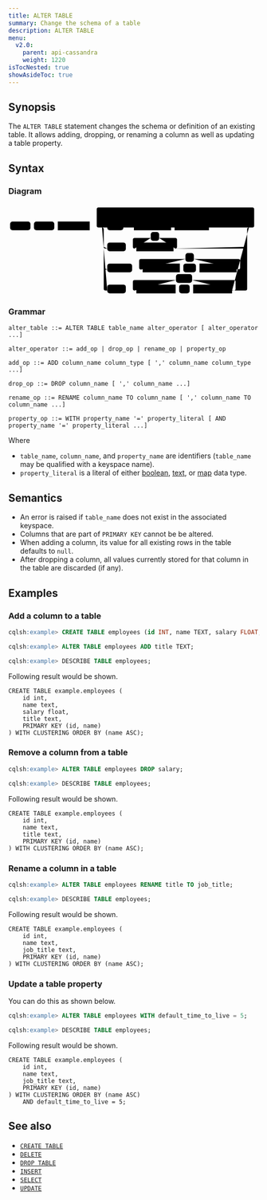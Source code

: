 ```yaml
---
title: ALTER TABLE
summary: Change the schema of a table
description: ALTER TABLE
menu:
  v2.0:
    parent: api-cassandra
    weight: 1220
isTocNested: true
showAsideToc: true
---
```


## Synopsis

The `ALTER TABLE` statement changes the schema or definition of an existing table.
It allows adding, dropping, or renaming a column as well as updating a table property.

## Syntax

### Diagram

<svg class="rrdiagram" version="1.1" xmlns:xlink="http://www.w3.org/1999/xlink" xmlns="http://www.w3.org/2000/svg" width="716" height="260" viewbox="0 0 716 260"><path class="connector" d="M0 67h5m58 0h10m58 0h10m91 0h30m-5 0q-5 0-5-5v-47q0-5 5-5h439q5 0 5 5v47q0 5-5 5m-434 0h20m46 0h30m-5 0q-5 0-5-5v-20q0-5 5-5h100m24 0h100q5 0 5 5v20q0 5-5 5m-113 0h10m98 0h119m-419 55q0 5 5 5h5m53 0h30m-5 0q-5 0-5-5v-20q0-5 5-5h46m24 0h46q5 0 5 5v20q0 5-5 5m-5 0h205q5 0 5-5m-409 60q0 5 5 5h5m71 0h30m-5 0q-5 0-5-5v-20q0-5 5-5h127m24 0h127q5 0 5 5v20q0 5-5 5m-167 0h10m36 0h10m106 0h25q5 0 5-5m-414-115q5 0 5 5v170q0 5 5 5h5m53 0h30m-5 0q-5 0-5-5v-20q0-5 5-5h118m46 0h119q5 0 5 5v20q0 5-5 5m-166 0h10m30 0h10m111 0h38q5 0 5-5v-170q0-5 5-5m5 0h25"/><rect class="literal" x="5" y="50" width="58" height="25" rx="7"/><text class="text" x="15" y="67">ALTER</text><rect class="literal" x="73" y="50" width="58" height="25" rx="7"/><text class="text" x="83" y="67">TABLE</text><a xlink:href="../grammar_diagrams#table-name"><rect class="rule" x="141" y="50" width="91" height="25"/><text class="text" x="151" y="67">table_name</text></a><rect class="literal" x="282" y="50" width="46" height="25" rx="7"/><text class="text" x="292" y="67">ADD</text><rect class="literal" x="453" y="20" width="24" height="25" rx="7"/><text class="text" x="463" y="37">,</text><a xlink:href="../grammar_diagrams#column-name"><rect class="rule" x="358" y="50" width="106" height="25"/><text class="text" x="368" y="67">column_name</text></a><a xlink:href="../grammar_diagrams#column-type"><rect class="rule" x="474" y="50" width="98" height="25"/><text class="text" x="484" y="67">column_type</text></a><rect class="literal" x="282" y="110" width="53" height="25" rx="7"/><text class="text" x="292" y="127">DROP</text><rect class="literal" x="406" y="80" width="24" height="25" rx="7"/><text class="text" x="416" y="97">,</text><a xlink:href="../grammar_diagrams#column-name"><rect class="rule" x="365" y="110" width="106" height="25"/><text class="text" x="375" y="127">column_name</text></a><rect class="literal" x="282" y="170" width="71" height="25" rx="7"/><text class="text" x="292" y="187">RENAME</text><rect class="literal" x="505" y="140" width="24" height="25" rx="7"/><text class="text" x="515" y="157">,</text><a xlink:href="../grammar_diagrams#column-name"><rect class="rule" x="383" y="170" width="106" height="25"/><text class="text" x="393" y="187">column_name</text></a><rect class="literal" x="499" y="170" width="36" height="25" rx="7"/><text class="text" x="509" y="187">TO</text><a xlink:href="../grammar_diagrams#column-name"><rect class="rule" x="545" y="170" width="106" height="25"/><text class="text" x="555" y="187">column_name</text></a><rect class="literal" x="282" y="230" width="53" height="25" rx="7"/><text class="text" x="292" y="247">WITH</text><rect class="literal" x="478" y="200" width="46" height="25" rx="7"/><text class="text" x="488" y="217">AND</text><a xlink:href="../grammar_diagrams#property-name"><rect class="rule" x="365" y="230" width="112" height="25"/><text class="text" x="375" y="247">property_name</text></a><rect class="literal" x="487" y="230" width="30" height="25" rx="7"/><text class="text" x="497" y="247">=</text><a xlink:href="../grammar_diagrams#property-literal"><rect class="rule" x="527" y="230" width="111" height="25"/><text class="text" x="537" y="247">property_literal</text></a></svg>

### Grammar

```
alter_table ::= ALTER TABLE table_name alter_operator [ alter_operator ...]

alter_operator ::= add_op | drop_op | rename_op | property_op

add_op ::= ADD column_name column_type [ ',' column_name column_type ...]

drop_op ::= DROP column_name [ ',' column_name ...]

rename_op ::= RENAME column_name TO column_name [ ',' column_name TO column_name ...]

property_op ::= WITH property_name '=' property_literal [ AND property_name '=' property_literal ...]
```

Where

- `table_name`, `column_name`, and `property_name` are identifiers (`table_name` may be qualified with a keyspace name).
- `property_literal` is a literal of either [boolean](../type_bool), [text](../type_text), or [map](../type_collection) data type.

## Semantics

- An error is raised if `table_name` does not exist in the associated keyspace.
- Columns that are part of `PRIMARY KEY` cannot be be altered.
- When adding a column, its value for all existing rows in the table defaults to `null`.
- After dropping a column, all values currently stored for that column in the table are discarded (if any).

## Examples

### Add a column to a table

```sql
cqlsh:example> CREATE TABLE employees (id INT, name TEXT, salary FLOAT, PRIMARY KEY((id), name));
```

```sql
cqlsh:example> ALTER TABLE employees ADD title TEXT;
```

```sql
cqlsh:example> DESCRIBE TABLE employees;
```

Following result would be shown.

```
CREATE TABLE example.employees (
    id int,
    name text,
    salary float,
    title text,
    PRIMARY KEY (id, name)
) WITH CLUSTERING ORDER BY (name ASC);
```

### Remove a column from a table

```sql
cqlsh:example> ALTER TABLE employees DROP salary;
```

```sql
cqlsh:example> DESCRIBE TABLE employees;
```

Following result would be shown.
```
CREATE TABLE example.employees (
    id int,
    name text,
    title text,
    PRIMARY KEY (id, name)
) WITH CLUSTERING ORDER BY (name ASC);
```

### Rename a column in a table

```sql
cqlsh:example> ALTER TABLE employees RENAME title TO job_title;
```

```sql
cqlsh:example> DESCRIBE TABLE employees;
```

Following result would be shown.
```
CREATE TABLE example.employees (
    id int,
    name text,
    job_title text,
    PRIMARY KEY (id, name)
) WITH CLUSTERING ORDER BY (name ASC);
```

### Update a table property

You can do this as shown below.

```sql
cqlsh:example> ALTER TABLE employees WITH default_time_to_live = 5;
```

```sql
cqlsh:example> DESCRIBE TABLE employees;
```

Following result would be shown.

```
CREATE TABLE example.employees (
    id int,
    name text,
    job_title text,
    PRIMARY KEY (id, name)
) WITH CLUSTERING ORDER BY (name ASC)
    AND default_time_to_live = 5;
```

## See also

- [`CREATE TABLE`](../ddl_create_table)
- [`DELETE`](../dml_delete)
- [`DROP TABLE`](../ddl_drop_table)
- [`INSERT`](../dml_insert)
- [`SELECT`](../dml_select)
- [`UPDATE`](../dml_update)
